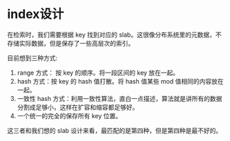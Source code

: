 # index设计



在检索时，我们需要根据 key 找到对应的 slab。这很像分布系统里的元数据，不存储实际数据，但是保存了一些高层次的索引。

目前想到三种方式:

1. range 方式： 按 key 的顺序。将一段区间的 key 放在一起。
2. hash 方式：按 key 的 hash 值打散。将 hash 值某些 mod 值相同的内容放在一起。
3. 一致性 hash 方式：利用一致性算法，直白一点描述，算法就是讲所有的数据分割成足够小，这样在扩容和缩容都足够好。
4. 一个统一的完全的保存所有 key 位置。

这三者和我们想的 slab 设计来看，最匹配的是第四种，但是第四种是最不好的。